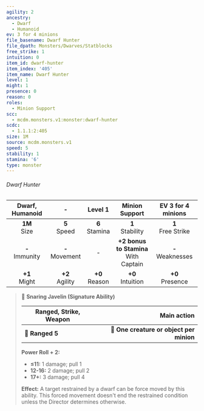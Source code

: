 ```yaml
---
agility: 2
ancestry:
  - Dwarf
  - Humanoid
ev: 3 for 4 minions
file_basename: Dwarf Hunter
file_dpath: Monsters/Dwarves/Statblocks
free_strike: 1
intuition: 0
item_id: dwarf-hunter
item_index: '405'
item_name: Dwarf Hunter
level: 1
might: 1
presence: 0
reason: 0
roles:
  - Minion Support
scc:
  - mcdm.monsters.v1:monster:dwarf-hunter
scdc:
  - 1.1.1:2:405
size: 1M
source: mcdm.monsters.v1
speed: 5
stability: 1
stamina: '6'
type: monster
---
```


###### Dwarf Hunter

|   Dwarf, Humanoid   |          -          |      Level 1       |              Minion Support               |   EV 3 for 4 minions   |
| :-----------------: | :-----------------: | :----------------: | :---------------------------------------: | :--------------------: |
|  **1M**<br/> Size   |  **5**<br/> Speed   | **6**<br/> Stamina |           **1**<br/> Stability            | **1**<br/> Free Strike |
| **-**<br/> Immunity | **-**<br/> Movement |         -          | **+2 bonus to Stamina**<br/> With Captain | **-**<br/> Weaknesses  |
|  **+1**<br/> Might  | **+2**<br/> Agility | **+0**<br/> Reason |           **+0**<br/> Intuition           |  **+0**<br/> Presence  |

<!-- -->
> 🏹 **Snaring Javelin (Signature Ability)**
>
> | **Ranged, Strike, Weapon** |                          **Main action** |
> | -------------------------- | ---------------------------------------: |
> | **📏 Ranged 5**            | **🎯 One creature or object per minion** |
>
> **Power Roll + 2:**
>
> - **≤11:** 1 damage; pull 1
> - **12-16:** 2 damage; pull 2
> - **17+:** 3 damage; pull 4
>
> **Effect:** A target restrained by a dwarf can be force moved by this ability. This forced movement doesn't end the restrained condition unless the Director determines otherwise.
